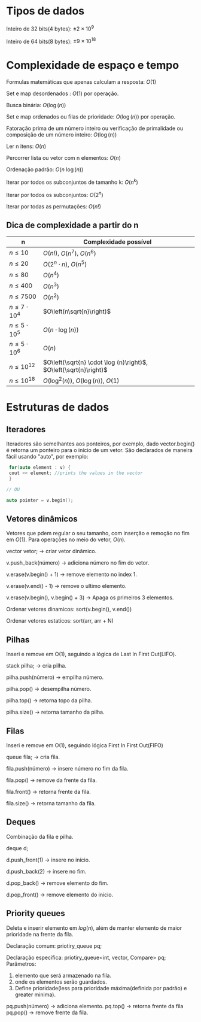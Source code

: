 # Tipos de dados
Inteiro de 32 bits(4 bytes): $\pm 2 \times 10^9$ 

Inteiro de 64 bits(8 bytes): $\pm 9 \times 10^{18}$

# Complexidade de espaço e tempo
Formulas matemáticas que apenas calculam a resposta: $O\left(1\right)$

Set e map desordenados : $O\left(1\right)$ por operação.

Busca binária: $O\left(\log (n) \right)$

Set e map ordenados ou filas de prioridade: $O\left(\log (n)\right)$ por operação.

Fatoração prima de um número inteiro ou verificação de primalidade ou composição de um número inteiro: $O\left(\log (n)\right)$

Ler n itens: $O\left(n\right)$

Percorrer lista ou vetor com n elementos: $O\left(n\right)$

Ordenação padrão: $O\left(n \ \log (n)\right)$

Iterar por todos os subconjuntos de tamanho k: $O\left(n^k\right)$

Iterar por todos os subconjuntos: $O\left(2^n\right)$

Iterar por todas as permutações: $O\left(n!\right)$

## Dica de complexidade a partir do n

| n             | Complexidade possível      |
|---------------|----------------------------|
| $n \leq 10$   |  $O\left(n!\right)$, $O\left(n^7\right)$, $O\left(n^6\right)$ |          
| $n \leq 20$   |  $O\left(2^n \cdot n\right)$, $O\left(n^5\right)$          |
| $n \leq 80$   |  $O\left(n^4\right)$ |          
| $n \leq 400$   |  $O\left(n^3\right)$ |          
| $n \leq 7500$   |  $O\left(n^2\right)$ |          
| $n \leq 7 \cdot 10^4$   |  $O\left(n\sqrt{n}\right)$ |          
| $n \leq 5 \cdot 10^5$   |  $O\left(n \cdot \log (n)\right)$ | 
| $n \leq 5 \cdot 10^6$   |  $O\left(n \right)$ | 
| $n \leq 10^12$   |  $O\left(\sqrt{n} \cdot \log (n)\right)$, $O\left(\sqrt{n}\right)$ | 
| $n \leq 10^{18}$   |  $O\left(\log^2 (n)\right)$, $O\left(\log (n)\right)$, $O\left( 1 \right)$ | 

# Estruturas de dados

## Iteradores

Iteradores são semelhantes aos ponteiros, por exemplo, dado vector.begin() é retorna um ponteiro para o início de um vetor. São declarados de maneira fácil usando "auto", por exemplo:
```cpp
 for(auto element : v) {
 cout << element; //prints the values in the vector
 }

// OU

auto pointer = v.begin();
```

## Vetores dinâmicos

Vetores que pdem regular o seu tamanho, com inserção e remoção no fim em $O(1)$. Para operações no meio do vetor, $O(n)$.

vector<int> vetor; -> criar vetor dinâmico.

v.push_back(número) -> adiciona número no fim do vetor.

v.erase(v.begin() + 1) -> remove elemento no index 1.

v.erase(v.end() - 1) -> remove o ultimo elemento.

v.erase(v.begin(), v.begin() + 3) -> Apaga os primeiros 3 elementos.

Ordenar vetores dinamicos: sort(v.begin(), v.end())

Ordenar vetores estaticos: sort(arr, arr + N)

## Pilhas

Inseri e remove em O(1), seguindo a lógica de Last In First Out(LIFO).

stack<int> pilha; -> cria pilha.

pilha.push(número) -> empilha número.

pilha.pop() -> desempilha número.

pilha.top() -> retorna topo da pilha.

pilha.size() -> retorna tamanho da pilha.

## Filas

Inseri e remove em O(1), seguindo lógica First In First Out(FIFO)

queue<int> fila; -> cria fila.

fila.push(número) -> insere número no fim da fila.

fila.pop() -> remove da frente da fila.

fila.front() -> retorna frente da fila.

fila.size() -> retorna tamanho da fila.

## Deques

Combinação da fila e pilha.

deque<int> d;

d.push_front(1) -> insere no início.

d.push_back(2) -> insere no fim.

d.pop_back() -> remove elemento do fim.

d.pop_front() -> remove elemento do inicio.

## Priority queues

Deleta e inserir elemento em $log (n)$, além de manter elemento de maior prioridade na frente da fila.

Declaração comum:
priotiry_queue<int> pq;

Declaração específica:
priotiry_queue<int, vector<int>, Compare> pq;
Parâmetros:
1. elemento que será armazenado na fila.
2. onde os elementos serão guardados.
3. Define prioridade(less<int> para prioridade máxima(definida por padrão) e greater<int> minima).

pq.push(número) -> adiciona elemento.
pq.top() -> retorna frente da fila
pq.pop() -> remove frente da fila.











